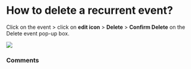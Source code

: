 # How to delete a recurrent event?

<p class="no-margin">Click on the event &gt; click on <b>edit icon</b> &gt; <b>Delete</b> &gt; <b>Confirm Delete</b> on the Delete event pop-up box.</p>
<p class="no-margin"></p>
<div class="intercom-container"><img src="https://teams-pro.intercom-attachments-1.com/i/o/664844696/1483e3eaee0bc2d6654266e7/how_to_delete_a_recurrent_event.png"></div>

### Comments

<Comments />